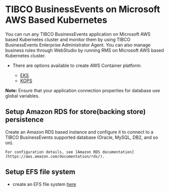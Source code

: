 # TIBCO BusinessEvents on Microsoft AWS Based Kubernetes

You can run any TIBCO BusinessEvents application on Microsoft AWS based Kubernetes cluster and monitor them by using TIBCO BusinessEvents Enterprise Administrator Agent. You can also manage business rules through WebStudio by running RMS on Microsoft AWS based Kubernetes cluster.

* There are options available to create AWS Container platform:

    * [EKS](TIBCO%20BusinessEvents%20on%20AWS%20Based%20Kubernetes)
    * [KOPS](Setting%20up%20a%20Kubernetes%20Cluster%20in%20AWS)


**Note:** Ensure that your application connection properties for database use global variables.

## Setup Amazon RDS for store(backing store) persistence

Create an Amazon RDS based instance and configure it to connect to a TIBCO BusinessEvents supported database \(Oracle, MySQL, DB2, and so on\).

    For configuration details, see [Amazon RDS documentation](https://aws.amazon.com/documentation/rds/).    


## Setup EFS file system

* create an EFS file system [here](Running%20RMS%20Applications%20in%20Kubernetes)